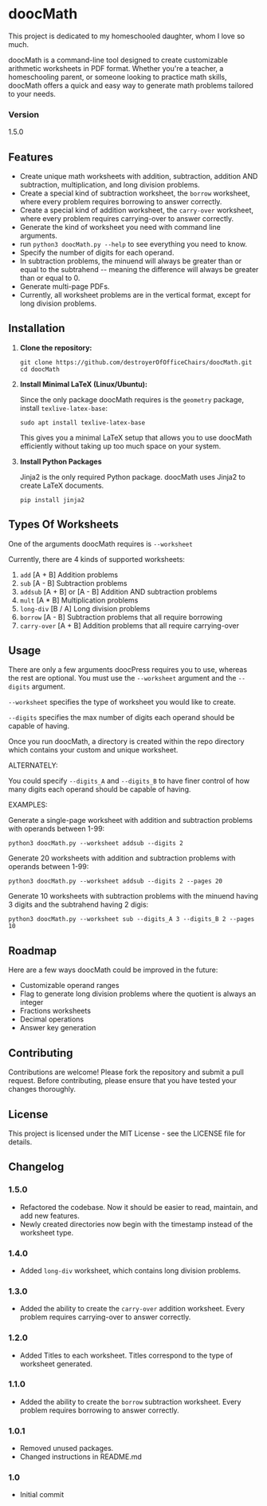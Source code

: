 # doocMath

This project is dedicated to my homeschooled daughter, whom I love so much.

doocMath is a command-line tool designed to create customizable arithmetic
worksheets in PDF format. Whether you're a teacher, a homeschooling parent, or
someone looking to practice math skills, doocMath offers a quick and easy way
to generate math problems tailored to your needs.

### Version

1.5.0

## Features

- Create unique math worksheets with addition, subtraction, addition AND
subtraction, multiplication, and long division problems.
- Create a special kind of subtraction worksheet, the `borrow` worksheet, where
every problem requires borrowing to answer correctly.
- Create a special kind of addition worksheet, the `carry-over` worksheet,
where every problem requires carrying-over to answer correctly.
- Generate the kind of worksheet you need with command line arguments.
- run `python3 doocMath.py --help` to see everything you need to know.
- Specify the number of digits for each operand.
- In subtraction problems, the minuend will always be greater than or equal to
the subtrahend -- meaning the difference will always be greater than or equal
to 0.
- Generate multi-page PDFs.
- Currently, all worksheet problems are in the vertical format, except for long
division problems.

## Installation

1. **Clone the repository:**

   ```
   git clone https://github.com/destroyerOfOfficeChairs/doocMath.git
   cd doocMath
   ```

2. **Install Minimal LaTeX (Linux/Ubuntu):**
   
   Since the only package doocMath requires is the `geometry` package, install
   `texlive-latex-base`:
   
   ```
   sudo apt install texlive-latex-base
   ```

   This gives you a minimal LaTeX setup that allows you to use doocMath
   efficiently without taking up too much space on your system.

3. **Install Python Packages**

   Jinja2 is the only required Python package. doocMath uses Jinja2 to create
   LaTeX documents.

   ```
   pip install jinja2
   ```
   
## Types Of Worksheets

One of the arguments doocMath requires is `--worksheet`

Currently, there are 4 kinds of supported worksheets:

1. `add` [A + B] Addition problems
2. `sub` [A - B] Subtraction problems
3. `addsub` [A + B] or [A - B] Addition AND subtraction problems
4. `mult` [A * B] Multiplication problems
5. `long-div` [B / A] Long division problems
5. `borrow` [A - B] Subtraction problems that all require borrowing
6. `carry-over` [A + B] Addition problems that all require carrying-over
   
## Usage

There are only a few arguments doocPress requires you to use, whereas the rest
are optional. You must use the `--worksheet` argument and the `--digits`
argument.

`--worksheet` specifies the type of worksheet you would like to create.

`--digits` specifies the max number of digits each operand should be capable of
having.

Once you run doocMath, a directory is created within the repo directory which
contains your custom and unique worksheet.

ALTERNATELY:

You could specify `--digits_A` and `--digits_B` to have finer control of how
many digits each operand should be capable of having.

EXAMPLES:

Generate a single-page worksheet with addition and subtraction problems with
operands between 1-99:

```
python3 doocMath.py --worksheet addsub --digits 2
```

Generate 20 worksheets with addition and subtraction problems with operands
between 1-99:

```
python3 doocMath.py --worksheet addsub --digits 2 --pages 20
```

Generate 10 worksheets with subtraction problems with the minuend having 3
digits and the subtrahend having 2 digis:

```
python3 doocMath.py --worksheet sub --digits_A 3 --digits_B 2 --pages 10
```

## Roadmap

Here are a few ways doocMath could be improved in the future:

- Customizable operand ranges
- Flag to generate long division problems where the quotient is always an
integer
- Fractions worksheets
- Decimal operations
- Answer key generation

## Contributing

Contributions are welcome! Please fork the repository and submit a pull
request. Before contributing, please ensure that you have tested your changes
thoroughly.

## License

This project is licensed under the MIT License - see the LICENSE file for details.

## Changelog

### 1.5.0

- Refactored the codebase. Now it should be easier to read, maintain, and add new features.
- Newly created directories now begin with the timestamp instead of the worksheet type.

### 1.4.0

- Added `long-div` worksheet, which contains long division problems.

### 1.3.0

- Added the ability to create the `carry-over` addition worksheet. Every
problem requires carrying-over to answer correctly.

### 1.2.0

- Added Titles to each worksheet. Titles correspond to the type of worksheet
generated.

### 1.1.0

- Added the ability to create the `borrow` subtraction worksheet. Every problem
requires borrowing to answer correctly.

### 1.0.1

- Removed unused packages.
- Changed instructions in README.md

### 1.0

- Initial commit
